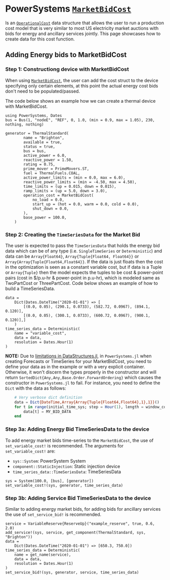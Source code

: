 # PowerSystems [`MarketBidCost`](@ref)

Is an [`OperationalCost`](@ref) data structure that allows the user to run a production
cost model that is very similar to most US electricity market auctions with bids for energy
and ancillary services jointly. This page showcases how to create data for this cost function.

## Adding Energy bids to MarketBidCost

### Step 1: Constructiong device with MarketBidCost

When using [`MarketBidCost`](@ref), the user can add the cost struct to the device specifying
only certain elements, at this point the actual energy cost bids don't need to be populated/passed.

The code below shows an example how we can create a thermal device with MarketBidCost.

```@example market_bid_cost
using PowerSystems, Dates
bus = Bus(1, "nodeE", "REF", 0, 1.0, (min = 0.9, max = 1.05), 230, nothing, nothing)

generator = ThermalStandard(
        name = "Brighton",
        available = true,
        status = true,
        bus = bus,
        active_power = 6.0,
        reactive_power = 1.50,
        rating = 0.75,
        prime_mover = PrimeMovers.ST,
        fuel = ThermalFuels.COAL,
        active_power_limits = (min = 0.0, max = 6.0),
        reactive_power_limits = (min = -4.50, max = 4.50),
        time_limits = (up = 0.015, down = 0.015),
        ramp_limits = (up = 5.0, down = 3.0),
        operation_cost = MarketBidCost(
            no_load = 0.0,
            start_up = (hot = 0.0, warm = 0.0, cold = 0.0),
            shut_down = 0.0,
        ),
        base_power = 100.0,
    )
```

### Step 2: Creating the `TimeSeriesData` for the Market Bid

The user is expected to pass the `TimeSeriesData` that holds the energy bid data which can be
of any type (i.e. `SingleTimeSeries` or `Deterministic`) and data can be `Array{Float64}`,
`Array{Tuple{Float64, Float64}}` or `Array{Array{Tuple{Float64,Float64}}`. If the data is
just floats then the cost in the optimization is seen as a constant variable cost, but if
data is a Tuple or `Array{Tuple}` then the model expects the tuples to be cost & power-point
pairs (cost in $/p.u-hr & power-point in p.u-hr), which is modeled same as TwoPartCost or
ThreePartCost. Code below shows an example of how to build a TimeSeriesData.

```@example market_bid_cost
data =
    Dict(Dates.DateTime("2020-01-01") => [
        [(0.0, 0.05), (290.1, 0.0733), (582.72, 0.0967), (894.1, 0.120)],
        [(0.0, 0.05), (300.1, 0.0733), (600.72, 0.0967), (900.1, 0.120)],]
    )
time_series_data = Deterministic(
    name = "variable_cost",
    data = data,
    resolution = Dates.Hour(1)
)
```

**NOTE:** Due to [limitations in DataStructures.jl](https://github.com/JuliaCollections/DataStructures.jl/issues/239),
in `PowerSystems.jl` when creating Forecasts or TimeSeries for your MarketBidCost, you need
to define your data as in the example or with a very explicit container. Otherwise, it won't
discern the types properly in the constructor and will return `SortedDict{Any,Any,Base.Order.ForwardOrdering}` which causes the constructor in `PowerSystems.jl` to fail. For instance, you need to define
the `Dict` with the data as follows:

```julia
    # Very verbose dict definition
    data = Dict{DateTime,Array{Array{Tuple{Float64,Float64},1},1}}()
    for t in range(initial_time_sys; step = Hour(1), length = window_count)
        data[t] = MY_BID_DATA
    end
```

### Step 3a: Adding Energy Bid TimeSeriesData to the device

To add energy market bids time-series to the `MarketBidCost`, the use of `set_variable_cost!`
is recommended. The arguments for `set_variable_cost!` are:

- `sys::System`: PowerSystem System
- `component::StaticInjection`: Static injection device
- `time_series_data::TimeSeriesData`: TimeSeriesData

```@example market_bid_cost
sys = System(100.0, [bus], [generator])
set_variable_cost!(sys, generator, time_series_data)
```

### Step 3b: Adding Service Bid TimeSeriesData to the device

Similar to adding energy market bids, for adding bids for ancillary services the use of
`set_service_bid!` is recommended.

```@example market_bid_cost
service = VariableReserve{ReserveUp}("example_reserve", true, 0.6, 2.0)
add_service!(sys, service, get_component(ThermalStandard, sys, "Brighton"))
data =
    Dict(Dates.DateTime("2020-01-01") => [650.3, 750.0])
time_series_data = Deterministic(
    name = get_name(service),
    data = data,
    resolution = Dates.Hour(1)
)
set_service_bid!(sys, generator, service, time_series_data)
```
